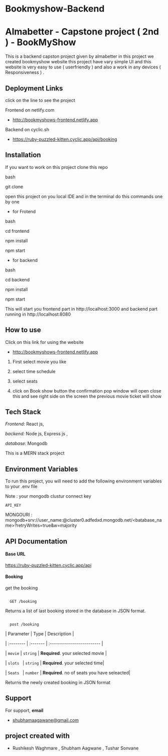 # Bookmyshow-Backend

# Almabetter - Capstone project ( 2nd ) - BookMyShow

This is a backend capston project given by almabetter in this project we created bookmyshow website this project have vary simple UI and this website is very easy to use ( userfriendly )  and also a work in any devices ( Responsiveness ) .

 

## Deployment Links

click on the line to see the project 

Frontend on netlify.com

 - http://bookmyshows-frontend.netlify.app

Backend on cyclic.sh

 - https://ruby-puzzled-kitten.cyclic.app/api/booking

## Installation

If you want to work on this project clone this repo 

bash

 git clone 

open this project on you local IDE  and in the terminal do this commands one by one 

 - for Frotend

bash

cd frontend

npm install

npm start

 - for backend 

 bash

cd backend

npm install

npm start 

 

 This will start you frontend part in http://localhost:3000 and backend part running in http://localhost:8080 

    

## How to use

 

Click on this link for using the website

 - http://bookmyshows-frontend.netlify.app

 1) First select movie you like 

 2) select time schedule 

 3) select seats

 4) click on Book show button the confirmation pop window will open close this and see right side on the screen the previous movie ticket will show 

 

## Tech Stack

*Frontend:* React js, 

*backend:* Node js, Express js , 

*database:* Mongodb

This is a MERN stack project  

## Environment Variables

To run this project, you will need to add the following environment variables to your .env file

Note : your mongodb clustur connect key 

`API_KEY`

 MONGOURI : mongodb+srv://user_name:<password>@cluster0.adfedxd.mongodb.net/<batabase_name>?retryWrites=true&w=majority

## API Documentation

#### Base URL

https://ruby-puzzled-kitten.cyclic.app/api

#### Booking

get  the booking

```http

  GET /booking

```

Returns a list of last booking stored in the database in JSON format.

```http

  post /booking

```

| Parameter | Type     | Description                |

| :-------- | :------- | :------------------------- |

| `movie` | `string` | **Required**. your selected movie |

| `slots ` | `string` | **Required**. your selected time|

| `Seats ` | `number` | **Required**. no of seats you have seleacted|

Returns the newly created booking in JSON format

## Support

For support, **email**


- shubhamaagawane@gmail.com

## project created with 

- Rushikesh Waghmare , Shubham Aagwane , Tushar Sonvane
